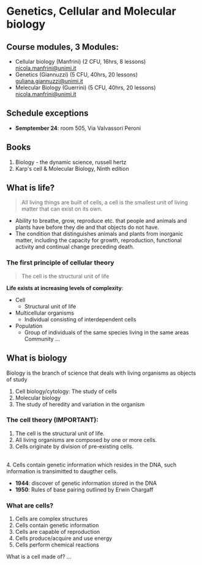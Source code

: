 # Genetics, Cellular and Molecular biology

## Course modules, 3 Modules:
- Cellular biology  (Manfrini)  (2 CFU, 16hrs, 8 lessons)   nicola.manfrini@unimi.it
- Genetics          (Giannuzzi) (5 CFU, 40hrs, 20 lessons)  guliana.giannuzzi@unimi.it
- Melecular Biology (Guerrini)  (5 CFU, 40hrs, 20 lessons)  nicola.manfrini@unimi.it


## Schedule exceptions
- **Semptember 24**: room 505, Via Valvassori Peroni 

## Books
1. Biology - the dynamic science, russell hertz
2. Karp's cell & Molecular Biology, Ninth edition


## What is life?

> All living things are built of cells, a cell is the smallest unit of living matter that can exist on its own.

- Ability to breathe, grow, reproduce etc. that people and animals and plants have before they die and that objects do not have.
- The condition that distinguishes animals and plants from inorganic matter, including the capacity for growth, reproduction, functional
  activity and continual change preceding death.

### The first principle of cellular theory
> The cell is the structural unit of life

**Life exists at increasing levels of complexity**:

- Cell
    - Structural unit of life
- Multicellular organisms
    - Individual consisting of interdependent cells
- Population
    - Group of individuals of the same species living in the same areas
Community
    ...

## What is biology

Biology is the branch of science that deals with living organisms as objects of study

1. Cell biology/cytology: The study of cells
2. Molecular biology
3. The study of heredity and variation in the organism

### The cell theory (IMPORTANT):
1. The cell is the structural unit of life.
2. All living organisms are composed by one or more cells.
3. Cells originate by division of pre-existing cells.
<br>
4. Cells contain genetic information which resides in the DNA,
    such information is transimitted to daugther cells.

- **1944**: discover of genetic information stored in the DNA
- **1950**: Rules of base pairing outlined by Erwin Chargaff

### What are cells?
1. Cells are complex structures
2. Cells contain genetic information
3. Cells are capable of reproduction
4. Cells produce/acquire and use energy
6. Cells perform chemical reactions

What is a cell made of?
    ...